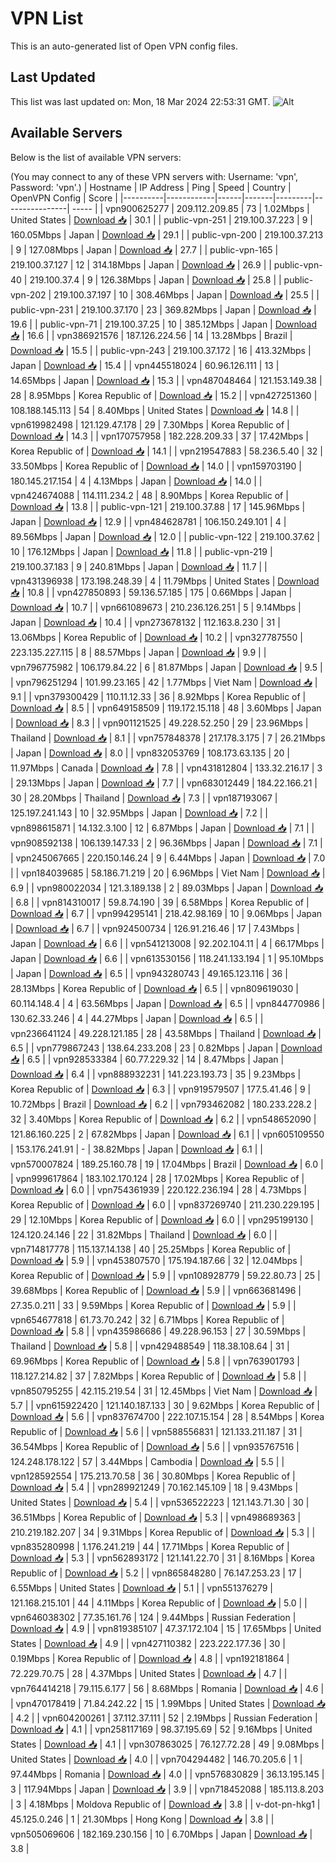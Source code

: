 # VPN List

This is an auto-generated list of Open VPN config files.

## Last Updated

This list was last updated on: Mon, 18 Mar 2024 22:53:31 GMT.
![Alt](https://repobeats.axiom.co/api/embed/186b98318ef1479477931607c1ad7d823f12451f.svg "Repobeats analytics image")

## Available Servers

Below is the list of available VPN servers:

(You may connect to any of these VPN servers with: Username: 'vpn', Password: 'vpn'.)
| Hostname | IP Address | Ping | Speed | Country | OpenVPN Config | Score |
|----------|------------|------|-------|---------|----------------| ----- |
| vpn900625277 | 209.112.209.85 | 73 | 1.02Mbps | United States | [Download 📥](./configs/server_0_US.ovpn) | 30.1 |
| public-vpn-251 | 219.100.37.223 | 9 | 160.05Mbps | Japan | [Download 📥](./configs/server_1_JP.ovpn) | 29.1 |
| public-vpn-200 | 219.100.37.213 | 9 | 127.08Mbps | Japan | [Download 📥](./configs/server_2_JP.ovpn) | 27.7 |
| public-vpn-165 | 219.100.37.127 | 12 | 314.18Mbps | Japan | [Download 📥](./configs/server_3_JP.ovpn) | 26.9 |
| public-vpn-40 | 219.100.37.4 | 9 | 126.38Mbps | Japan | [Download 📥](./configs/server_4_JP.ovpn) | 25.8 |
| public-vpn-202 | 219.100.37.197 | 10 | 308.46Mbps | Japan | [Download 📥](./configs/server_5_JP.ovpn) | 25.5 |
| public-vpn-231 | 219.100.37.170 | 23 | 369.82Mbps | Japan | [Download 📥](./configs/server_6_JP.ovpn) | 19.6 |
| public-vpn-71 | 219.100.37.25 | 10 | 385.12Mbps | Japan | [Download 📥](./configs/server_7_JP.ovpn) | 16.6 |
| vpn386921576 | 187.126.224.56 | 14 | 13.28Mbps | Brazil | [Download 📥](./configs/server_8_BR.ovpn) | 15.5 |
| public-vpn-243 | 219.100.37.172 | 16 | 413.32Mbps | Japan | [Download 📥](./configs/server_9_JP.ovpn) | 15.4 |
| vpn445518024 | 60.96.126.111 | 13 | 14.65Mbps | Japan | [Download 📥](./configs/server_10_JP.ovpn) | 15.3 |
| vpn487048464 | 121.153.149.38 | 28 | 8.95Mbps | Korea Republic of | [Download 📥](./configs/server_11_KR.ovpn) | 15.2 |
| vpn427251360 | 108.188.145.113 | 54 | 8.40Mbps | United States | [Download 📥](./configs/server_12_US.ovpn) | 14.8 |
| vpn619982498 | 121.129.47.178 | 29 | 7.30Mbps | Korea Republic of | [Download 📥](./configs/server_13_KR.ovpn) | 14.3 |
| vpn170757958 | 182.228.209.33 | 37 | 17.42Mbps | Korea Republic of | [Download 📥](./configs/server_14_KR.ovpn) | 14.1 |
| vpn219547883 | 58.236.5.40 | 32 | 33.50Mbps | Korea Republic of | [Download 📥](./configs/server_15_KR.ovpn) | 14.0 |
| vpn159703190 | 180.145.217.154 | 4 | 4.13Mbps | Japan | [Download 📥](./configs/server_16_JP.ovpn) | 14.0 |
| vpn424674088 | 114.111.234.2 | 48 | 8.90Mbps | Korea Republic of | [Download 📥](./configs/server_17_KR.ovpn) | 13.8 |
| public-vpn-121 | 219.100.37.88 | 17 | 145.96Mbps | Japan | [Download 📥](./configs/server_18_JP.ovpn) | 12.9 |
| vpn484628781 | 106.150.249.101 | 4 | 89.56Mbps | Japan | [Download 📥](./configs/server_19_JP.ovpn) | 12.0 |
| public-vpn-122 | 219.100.37.62 | 10 | 176.12Mbps | Japan | [Download 📥](./configs/server_20_JP.ovpn) | 11.8 |
| public-vpn-219 | 219.100.37.183 | 9 | 240.81Mbps | Japan | [Download 📥](./configs/server_21_JP.ovpn) | 11.7 |
| vpn431396938 | 173.198.248.39 | 4 | 11.79Mbps | United States | [Download 📥](./configs/server_22_US.ovpn) | 10.8 |
| vpn427850893 | 59.136.57.185 | 175 | 0.66Mbps | Japan | [Download 📥](./configs/server_23_JP.ovpn) | 10.7 |
| vpn661089673 | 210.236.126.251 | 5 | 9.14Mbps | Japan | [Download 📥](./configs/server_24_JP.ovpn) | 10.4 |
| vpn273678132 | 112.163.8.230 | 31 | 13.06Mbps | Korea Republic of | [Download 📥](./configs/server_25_KR.ovpn) | 10.2 |
| vpn327787550 | 223.135.227.115 | 8 | 88.57Mbps | Japan | [Download 📥](./configs/server_26_JP.ovpn) | 9.9 |
| vpn796775982 | 106.179.84.22 | 6 | 81.87Mbps | Japan | [Download 📥](./configs/server_27_JP.ovpn) | 9.5 |
| vpn796251294 | 101.99.23.165 | 42 | 1.77Mbps | Viet Nam | [Download 📥](./configs/server_28_VN.ovpn) | 9.1 |
| vpn379300429 | 110.11.12.33 | 36 | 8.92Mbps | Korea Republic of | [Download 📥](./configs/server_29_KR.ovpn) | 8.5 |
| vpn649158509 | 119.172.15.118 | 48 | 3.60Mbps | Japan | [Download 📥](./configs/server_30_JP.ovpn) | 8.3 |
| vpn901121525 | 49.228.52.250 | 29 | 23.96Mbps | Thailand | [Download 📥](./configs/server_31_TH.ovpn) | 8.1 |
| vpn757848378 | 217.178.3.175 | 7 | 26.21Mbps | Japan | [Download 📥](./configs/server_32_JP.ovpn) | 8.0 |
| vpn832053769 | 108.173.63.135 | 20 | 11.97Mbps | Canada | [Download 📥](./configs/server_33_CA.ovpn) | 7.8 |
| vpn431812804 | 133.32.216.17 | 3 | 29.13Mbps | Japan | [Download 📥](./configs/server_34_JP.ovpn) | 7.7 |
| vpn683012449 | 184.22.166.21 | 30 | 28.20Mbps | Thailand | [Download 📥](./configs/server_35_TH.ovpn) | 7.3 |
| vpn187193067 | 125.197.241.143 | 10 | 32.95Mbps | Japan | [Download 📥](./configs/server_36_JP.ovpn) | 7.2 |
| vpn898615871 | 14.132.3.100 | 12 | 6.87Mbps | Japan | [Download 📥](./configs/server_37_JP.ovpn) | 7.1 |
| vpn908592138 | 106.139.147.33 | 2 | 96.36Mbps | Japan | [Download 📥](./configs/server_38_JP.ovpn) | 7.1 |
| vpn245067665 | 220.150.146.24 | 9 | 6.44Mbps | Japan | [Download 📥](./configs/server_39_JP.ovpn) | 7.0 |
| vpn184039685 | 58.186.71.219 | 20 | 6.96Mbps | Viet Nam | [Download 📥](./configs/server_40_VN.ovpn) | 6.9 |
| vpn980022034 | 121.3.189.138 | 2 | 89.03Mbps | Japan | [Download 📥](./configs/server_41_JP.ovpn) | 6.8 |
| vpn814310017 | 59.8.74.190 | 39 | 6.58Mbps | Korea Republic of | [Download 📥](./configs/server_42_KR.ovpn) | 6.7 |
| vpn994295141 | 218.42.98.169 | 10 | 9.06Mbps | Japan | [Download 📥](./configs/server_43_JP.ovpn) | 6.7 |
| vpn924500734 | 126.91.216.46 | 17 | 7.43Mbps | Japan | [Download 📥](./configs/server_44_JP.ovpn) | 6.6 |
| vpn541213008 | 92.202.104.11 | 4 | 66.17Mbps | Japan | [Download 📥](./configs/server_45_JP.ovpn) | 6.6 |
| vpn613530156 | 118.241.133.194 | 1 | 95.10Mbps | Japan | [Download 📥](./configs/server_46_JP.ovpn) | 6.5 |
| vpn943280743 | 49.165.123.116 | 36 | 28.13Mbps | Korea Republic of | [Download 📥](./configs/server_47_KR.ovpn) | 6.5 |
| vpn809619030 | 60.114.148.4 | 4 | 63.56Mbps | Japan | [Download 📥](./configs/server_48_JP.ovpn) | 6.5 |
| vpn844770986 | 130.62.33.246 | 4 | 44.27Mbps | Japan | [Download 📥](./configs/server_49_JP.ovpn) | 6.5 |
| vpn236641124 | 49.228.121.185 | 28 | 43.58Mbps | Thailand | [Download 📥](./configs/server_50_TH.ovpn) | 6.5 |
| vpn779867243 | 138.64.233.208 | 23 | 0.82Mbps | Japan | [Download 📥](./configs/server_51_JP.ovpn) | 6.5 |
| vpn928533384 | 60.77.229.32 | 14 | 8.47Mbps | Japan | [Download 📥](./configs/server_52_JP.ovpn) | 6.4 |
| vpn888932231 | 141.223.193.73 | 35 | 9.23Mbps | Korea Republic of | [Download 📥](./configs/server_53_KR.ovpn) | 6.3 |
| vpn919579507 | 177.5.41.46 | 9 | 10.72Mbps | Brazil | [Download 📥](./configs/server_54_BR.ovpn) | 6.2 |
| vpn793462082 | 180.233.228.2 | 32 | 3.40Mbps | Korea Republic of | [Download 📥](./configs/server_55_KR.ovpn) | 6.2 |
| vpn548652090 | 121.86.160.225 | 2 | 67.82Mbps | Japan | [Download 📥](./configs/server_56_JP.ovpn) | 6.1 |
| vpn605109550 | 153.176.241.91 | - | 38.82Mbps | Japan | [Download 📥](./configs/server_57_JP.ovpn) | 6.1 |
| vpn570007824 | 189.25.160.78 | 19 | 17.04Mbps | Brazil | [Download 📥](./configs/server_58_BR.ovpn) | 6.0 |
| vpn999617864 | 183.102.170.124 | 28 | 17.02Mbps | Korea Republic of | [Download 📥](./configs/server_59_KR.ovpn) | 6.0 |
| vpn754361939 | 220.122.236.194 | 28 | 4.73Mbps | Korea Republic of | [Download 📥](./configs/server_60_KR.ovpn) | 6.0 |
| vpn837269740 | 211.230.229.195 | 29 | 12.10Mbps | Korea Republic of | [Download 📥](./configs/server_61_KR.ovpn) | 6.0 |
| vpn295199130 | 124.120.24.146 | 22 | 31.82Mbps | Thailand | [Download 📥](./configs/server_62_TH.ovpn) | 6.0 |
| vpn714817778 | 115.137.14.138 | 40 | 25.25Mbps | Korea Republic of | [Download 📥](./configs/server_63_KR.ovpn) | 5.9 |
| vpn453807570 | 175.194.187.66 | 32 | 12.04Mbps | Korea Republic of | [Download 📥](./configs/server_64_KR.ovpn) | 5.9 |
| vpn108928779 | 59.22.80.73 | 25 | 39.68Mbps | Korea Republic of | [Download 📥](./configs/server_65_KR.ovpn) | 5.9 |
| vpn663681496 | 27.35.0.211 | 33 | 9.59Mbps | Korea Republic of | [Download 📥](./configs/server_66_KR.ovpn) | 5.9 |
| vpn654677818 | 61.73.70.242 | 32 | 6.71Mbps | Korea Republic of | [Download 📥](./configs/server_67_KR.ovpn) | 5.8 |
| vpn435986686 | 49.228.96.153 | 27 | 30.59Mbps | Thailand | [Download 📥](./configs/server_68_TH.ovpn) | 5.8 |
| vpn429488549 | 118.38.108.64 | 31 | 69.96Mbps | Korea Republic of | [Download 📥](./configs/server_69_KR.ovpn) | 5.8 |
| vpn763901793 | 118.127.214.82 | 37 | 7.82Mbps | Korea Republic of | [Download 📥](./configs/server_70_KR.ovpn) | 5.8 |
| vpn850795255 | 42.115.219.54 | 31 | 12.45Mbps | Viet Nam | [Download 📥](./configs/server_71_VN.ovpn) | 5.7 |
| vpn615922420 | 121.140.187.133 | 30 | 9.62Mbps | Korea Republic of | [Download 📥](./configs/server_72_KR.ovpn) | 5.6 |
| vpn837674700 | 222.107.15.154 | 28 | 8.54Mbps | Korea Republic of | [Download 📥](./configs/server_73_KR.ovpn) | 5.6 |
| vpn588556831 | 121.133.211.187 | 31 | 36.54Mbps | Korea Republic of | [Download 📥](./configs/server_74_KR.ovpn) | 5.6 |
| vpn935767516 | 124.248.178.122 | 57 | 3.44Mbps | Cambodia | [Download 📥](./configs/server_75_KH.ovpn) | 5.5 |
| vpn128592554 | 175.213.70.58 | 36 | 30.80Mbps | Korea Republic of | [Download 📥](./configs/server_76_KR.ovpn) | 5.4 |
| vpn289921249 | 70.162.145.109 | 18 | 9.43Mbps | United States | [Download 📥](./configs/server_77_US.ovpn) | 5.4 |
| vpn536522223 | 121.143.71.30 | 30 | 36.51Mbps | Korea Republic of | [Download 📥](./configs/server_78_KR.ovpn) | 5.3 |
| vpn498689363 | 210.219.182.207 | 34 | 9.31Mbps | Korea Republic of | [Download 📥](./configs/server_79_KR.ovpn) | 5.3 |
| vpn835280998 | 1.176.241.219 | 44 | 17.71Mbps | Korea Republic of | [Download 📥](./configs/server_80_KR.ovpn) | 5.3 |
| vpn562893172 | 121.141.22.70 | 31 | 8.16Mbps | Korea Republic of | [Download 📥](./configs/server_81_KR.ovpn) | 5.2 |
| vpn865848280 | 76.147.253.23 | 17 | 6.55Mbps | United States | [Download 📥](./configs/server_82_US.ovpn) | 5.1 |
| vpn551376279 | 121.168.215.101 | 44 | 4.11Mbps | Korea Republic of | [Download 📥](./configs/server_83_KR.ovpn) | 5.0 |
| vpn646038302 | 77.35.161.76 | 124 | 9.44Mbps | Russian Federation | [Download 📥](./configs/server_84_RU.ovpn) | 4.9 |
| vpn819385107 | 47.37.172.104 | 15 | 17.65Mbps | United States | [Download 📥](./configs/server_85_US.ovpn) | 4.9 |
| vpn427110382 | 223.222.177.36 | 30 | 0.19Mbps | Korea Republic of | [Download 📥](./configs/server_86_KR.ovpn) | 4.8 |
| vpn192181864 | 72.229.70.75 | 28 | 4.37Mbps | United States | [Download 📥](./configs/server_87_US.ovpn) | 4.7 |
| vpn764414218 | 79.115.6.177 | 56 | 8.68Mbps | Romania | [Download 📥](./configs/server_88_RO.ovpn) | 4.6 |
| vpn470178419 | 71.84.242.22 | 15 | 1.99Mbps | United States | [Download 📥](./configs/server_89_US.ovpn) | 4.2 |
| vpn604200261 | 37.112.37.111 | 52 | 2.19Mbps | Russian Federation | [Download 📥](./configs/server_90_RU.ovpn) | 4.1 |
| vpn258117169 | 98.37.195.69 | 52 | 9.16Mbps | United States | [Download 📥](./configs/server_91_US.ovpn) | 4.1 |
| vpn307863025 | 76.127.72.28 | 49 | 9.08Mbps | United States | [Download 📥](./configs/server_92_US.ovpn) | 4.0 |
| vpn704294482 | 146.70.205.6 | 1 | 97.44Mbps | Romania | [Download 📥](./configs/server_93_RO.ovpn) | 4.0 |
| vpn576830829 | 36.13.195.145 | 3 | 117.94Mbps | Japan | [Download 📥](./configs/server_94_JP.ovpn) | 3.9 |
| vpn718452088 | 185.113.8.203 | 3 | 4.18Mbps | Moldova Republic of | [Download 📥](./configs/server_95_MD.ovpn) | 3.8 |
| v-dot-pn-hkg1 | 45.125.0.246 | 1 | 21.30Mbps | Hong Kong | [Download 📥](./configs/server_96_HK.ovpn) | 3.8 |
| vpn505069606 | 182.169.230.156 | 10 | 6.70Mbps | Japan | [Download 📥](./configs/server_97_JP.ovpn) | 3.8 |
